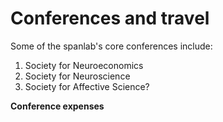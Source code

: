 # Conferences and travel

Some of the spanlab's core conferences include:

1. Society for Neuroeconomics
2. Society for Neuroscience
3. Society for Affective Science?

<b> Conference expenses <b/>
